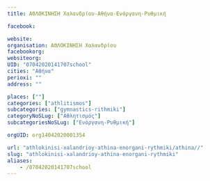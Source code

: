 ```yaml
---
title: ΑΘΛΟΚΙΝΗΣΗ Χαλανδρίου-Αθήνα-Ενόργανη-Ρυθμική

facebook:

website:
organisation: ΑΘΛΟΚΙΝΗΣΗ Χαλανδρίου
facebookorg:
websiteorg:
UID: "07042020141707school"
cities: "Αθήνα"
perioxi: ""
address: ""

places: [""]
categories: ["athlitismos"]
subcategories: ["gymnastics-rithmiki"]
categoryNoSLug: ["Αθλητισμός"]
subcategoriesNoSLug: ["Ενόργανη-Ρυθμική"]

orgUID: org14042020001354

url: "athlokinisi-xalandrioy-athina-enorgani-rythmiki/athina//"
slug: "athlokinisi-xalandrioy-athina-enorgani-rythmiki"
aliases:
    - /07042020141707school
---
```





